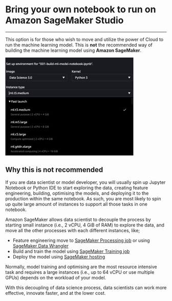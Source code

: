 # Bring your own notebook to run on Amazon SageMaker Studio
---
This option is for those who wish to move and utilize the power of Cloud to run the machine learning model. This is **not** the recommended way of building the machine learning model using **Amazon SageMaker**.

<img src="https://github.com/netsatsawat/fraud-detection-using-aws-cloud/blob/ec55b1e5d5908313787c146222e881afa70f1e5d/img/choose-instance.png" width=400>

## Why this is not recommended

If you are data scientist or model developer, you will usually spin up Jupyter Notebook or Python IDE to start exploring the data, creating feature engineering, building, optimising the models, and deploying it to the production within the same notebook. As such, you are most likely to spin up quite large amount of instances to support all those tasks in one notebook.

Amazon SageMaker allows data scientist to decouple the process by starting small instance (i.e., 2 vCPU, 4 GiB of RAM) to explore the data, and move all the other processes with each different instances, like; 
- Feature engineering move to [SageMaker Processing job](https://sagemaker-examples.readthedocs.io/en/latest/sagemaker_processing/index.html) or using [SageMaker Data Wrangler](https://aws.amazon.com/sagemaker/data-wrangler/)
- Build and train the model using [SageMaker Training job](https://docs.aws.amazon.com/sagemaker/latest/dg/how-it-works-training.html)
- Deploy the model using [SageMaker hosting](https://docs.aws.amazon.com/sagemaker/latest/dg/how-it-works-deployment.html)

Normally, model training and optimising are the most resource intensive task and requires a large instances (i.e., up to 64 vCPU or use multiple GPUs) depends on the workload of your model.

With this decoupling of data science process, data scientists can work more effective, innovate faster, and at the lower cost.
